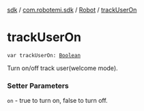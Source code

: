 [sdk](../../index.md) / [com.robotemi.sdk](../index.md) / [Robot](index.md) / [trackUserOn](./track-user-on.md)

# trackUserOn

`var trackUserOn: `[`Boolean`](https://kotlinlang.org/api/latest/jvm/stdlib/kotlin/-boolean/index.html)

Turn on/off track user(welcome mode).

### Setter Parameters

`on` - true to turn on, false to turn off.